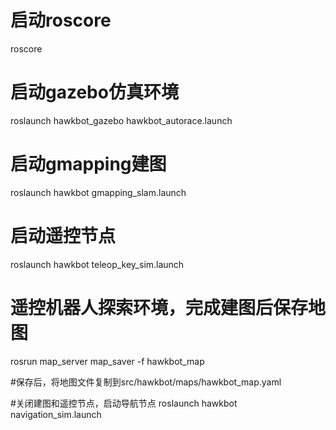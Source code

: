 
# 启动roscore
roscore

# 启动gazebo仿真环境
roslaunch hawkbot_gazebo hawkbot_autorace.launch 


# 启动gmapping建图
roslaunch hawkbot gmapping_slam.launch

# 启动遥控节点
roslaunch hawkbot teleop_key_sim.launch

# 遥控机器人探索环境，完成建图后保存地图
rosrun map_server map_saver -f hawkbot_map

#保存后，将地图文件复制到src/hawkbot/maps/hawkbot_map.yaml


#关闭建图和遥控节点，启动导航节点
roslaunch hawkbot navigation_sim.launch




